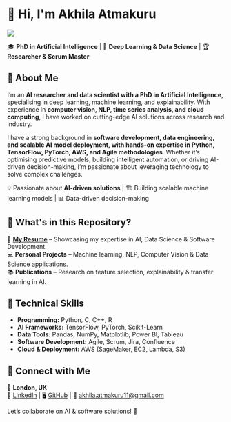 # 👋 Hi, I'm Akhila Atmakuru  

![](https://komarev.com/ghpvc/?username=akhilatmakuru&color=yellowgreen&abbreviated=true&base=100&style=for-the-badge)

🎓 **PhD in Artificial Intelligence** | 🤖 **Deep Learning & Data Science** | 🏆 **Researcher & Scrum Master**  

## 🚀 About Me  
I’m an **AI researcher and data scientist with a PhD in Artificial Intelligence**, specialising in deep learning, machine learning, and explainability. With experience in **computer vision, NLP, time series analysis, and cloud computing**, I have worked on cutting-edge AI solutions across research and industry.

I have a strong background in **software development, data engineering, and scalable AI model deployment, with hands-on expertise in Python, TensorFlow, PyTorch, AWS, and Agile methodologies**. Whether it’s optimising predictive models, building intelligent automation, or driving AI-driven decision-making, I’m passionate about leveraging technology to solve complex challenges. 

💡 Passionate about **AI-driven solutions** | 🏗 Building scalable machine learning models | 📊 Data-driven decision-making  

## 📂 What's in this Repository?  
📄 **[My Resume](./Akhila_Atmakuru_Resume.pdf)** – Showcasing my expertise in AI, Data Science & Software Development.  
💻 **Personal Projects** – Machine learning, NLP, Computer Vision & Data Science applications.  
📚 **Publications** – Research on feature selection, explainability & transfer learning in AI.  

## 🔧 Technical Skills  
- **Programming:** Python, C, C++, R  
- **AI Frameworks:** TensorFlow, PyTorch, Scikit-Learn  
- **Data Tools:** Pandas, NumPy, Matplotlib, Power BI, Tableau  
- **Software Development:** Agile, Scrum, Jira, Confluence  
- **Cloud & Deployment:** AWS (SageMaker, EC2, Lambda, S3)  

## 🔗 Connect with Me  
📍 **London, UK**  
🔗 [LinkedIn](www.linkedin.com/in/akhila-atmakuru) | 🖥️ [GitHub](https://github.com/akhilatmakuru) | 📧 akhila.atmakuru11@gmail.com  

Let’s collaborate on AI & software solutions! 🚀  

